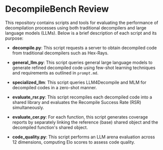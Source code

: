 # DecompileBench Review

This repository contains scripts and tools for evaluating the performance of decompilation processes using both traditional decompilers and large language models (LLMs). Below is a brief description of each script and its purpose:

- **decompile.py**: This script requests a server to obtain decompiled code from traditional decompilers such as Hex-Rays.

- **general_llm.py**: This script queries general large language models to generate refined decompiled code using few-shot learning techniques and requirements as outlined in `prompt.md`.

- **specialized_llm**: This script queries LLM4Decompile and MLM for decompiled codes in a zero-shot manner.

- **evaluate_rsr.py**: This script recompiles each decompiled code into a shared library and evaluates the Recompile Success Rate (RSR) simultaneously.

- **evaluate_cer.py**: For each function, this script generates coverage reports by separately linking the reference (base) shared object and the decompiled function's shared object.

- **code_quality.py**: This script performs an LLM arena evaluation across 12 dimensions, computing Elo scores to assess code quality.
